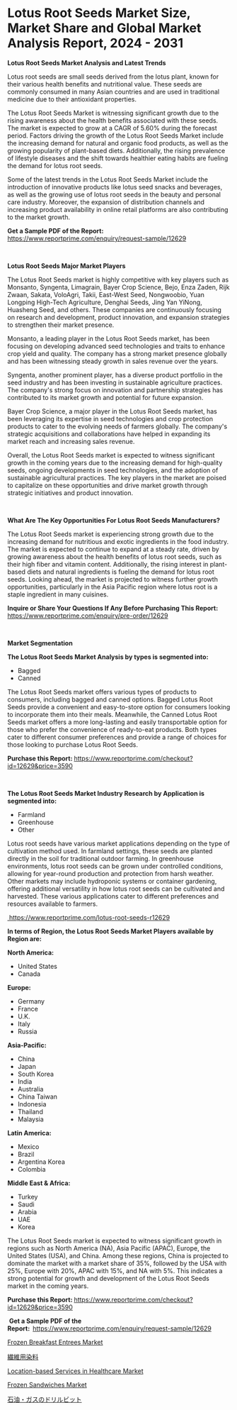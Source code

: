 <p><h1>Lotus Root Seeds Market Size, Market Share and Global Market Analysis Report, 2024 - 2031</h1></p><p><strong>Lotus Root Seeds Market Analysis and Latest Trends</strong></p>
<p><p>Lotus root seeds are small seeds derived from the lotus plant, known for their various health benefits and nutritional value. These seeds are commonly consumed in many Asian countries and are used in traditional medicine due to their antioxidant properties.</p><p>The Lotus Root Seeds Market is witnessing significant growth due to the rising awareness about the health benefits associated with these seeds. The market is expected to grow at a CAGR of 5.60% during the forecast period. Factors driving the growth of the Lotus Root Seeds Market include the increasing demand for natural and organic food products, as well as the growing popularity of plant-based diets. Additionally, the rising prevalence of lifestyle diseases and the shift towards healthier eating habits are fueling the demand for lotus root seeds.</p><p>Some of the latest trends in the Lotus Root Seeds Market include the introduction of innovative products like lotus seed snacks and beverages, as well as the growing use of lotus root seeds in the beauty and personal care industry. Moreover, the expansion of distribution channels and increasing product availability in online retail platforms are also contributing to the market growth.</p></p>
<p><strong>Get a Sample PDF of the Report:&nbsp;</strong> <a href="https://www.reportprime.com/enquiry/request-sample/12629">https://www.reportprime.com/enquiry/request-sample/12629</a></p>
<p>&nbsp;</p>
<p><strong>Lotus Root Seeds Major Market Players</strong></p>
<p><p>The Lotus Root Seeds market is highly competitive with key players such as Monsanto, Syngenta, Limagrain, Bayer Crop Science, Bejo, Enza Zaden, Rijk Zwaan, Sakata, VoloAgri, Takii, East-West Seed, Nongwoobio, Yuan Longping High-Tech Agriculture, Denghai Seeds, Jing Yan YiNong, Huasheng Seed, and others. These companies are continuously focusing on research and development, product innovation, and expansion strategies to strengthen their market presence.</p><p>Monsanto, a leading player in the Lotus Root Seeds market, has been focusing on developing advanced seed technologies and traits to enhance crop yield and quality. The company has a strong market presence globally and has been witnessing steady growth in sales revenue over the years.</p><p>Syngenta, another prominent player, has a diverse product portfolio in the seed industry and has been investing in sustainable agriculture practices. The company's strong focus on innovation and partnership strategies has contributed to its market growth and potential for future expansion.</p><p>Bayer Crop Science, a major player in the Lotus Root Seeds market, has been leveraging its expertise in seed technologies and crop protection products to cater to the evolving needs of farmers globally. The company's strategic acquisitions and collaborations have helped in expanding its market reach and increasing sales revenue.</p><p>Overall, the Lotus Root Seeds market is expected to witness significant growth in the coming years due to the increasing demand for high-quality seeds, ongoing developments in seed technologies, and the adoption of sustainable agricultural practices. The key players in the market are poised to capitalize on these opportunities and drive market growth through strategic initiatives and product innovation.</p></p>
<p>&nbsp;</p>
<p><strong>What Are The Key Opportunities For Lotus Root Seeds Manufacturers?</strong></p>
<p><p>The Lotus Root Seeds market is experiencing strong growth due to the increasing demand for nutritious and exotic ingredients in the food industry. The market is expected to continue to expand at a steady rate, driven by growing awareness about the health benefits of lotus root seeds, such as their high fiber and vitamin content. Additionally, the rising interest in plant-based diets and natural ingredients is fueling the demand for lotus root seeds. Looking ahead, the market is projected to witness further growth opportunities, particularly in the Asia Pacific region where lotus root is a staple ingredient in many cuisines.</p></p>
<p><strong>Inquire or Share Your Questions If Any Before Purchasing This Report:</strong> <a href="https://www.reportprime.com/enquiry/pre-order/12629">https://www.reportprime.com/enquiry/pre-order/12629</a></p>
<p>&nbsp;</p>
<p><strong>Market Segmentation</strong></p>
<p><strong>The Lotus Root Seeds Market Analysis by types is segmented into:</strong></p>
<p><ul><li>Bagged</li><li>Canned</li></ul></p>
<p><p>The Lotus Root Seeds market offers various types of products to consumers, including bagged and canned options. Bagged Lotus Root Seeds provide a convenient and easy-to-store option for consumers looking to incorporate them into their meals. Meanwhile, the Canned Lotus Root Seeds market offers a more long-lasting and easily transportable option for those who prefer the convenience of ready-to-eat products. Both types cater to different consumer preferences and provide a range of choices for those looking to purchase Lotus Root Seeds.</p></p>
<p><strong>Purchase this Report:&nbsp;</strong><a href="https://www.reportprime.com/checkout?id=12629&price=3590">https://www.reportprime.com/checkout?id=12629&price=3590</a></p>
<p>&nbsp;</p>
<p><strong>The Lotus Root Seeds Market Industry Research by Application is segmented into:</strong></p>
<p><ul><li>Farmland</li><li>Greenhouse</li><li>Other</li></ul></p>
<p><p>Lotus root seeds have various market applications depending on the type of cultivation method used. In farmland settings, these seeds are planted directly in the soil for traditional outdoor farming. In greenhouse environments, lotus root seeds can be grown under controlled conditions, allowing for year-round production and protection from harsh weather. Other markets may include hydroponic systems or container gardening, offering additional versatility in how lotus root seeds can be cultivated and harvested. These various applications cater to different preferences and resources available to farmers.</p></p>
<p><a href="https://www.reportprime.com/lotus-root-seeds-r12629">&nbsp;https://www.reportprime.com/lotus-root-seeds-r12629</a></p>
<p><strong>In terms of Region, the Lotus Root Seeds Market Players available by Region are:</strong></p>
<p>
    <p> <strong> North America: </strong>
        <ul>
            <li>United States</li>
            <li>Canada</li>
        </ul>
        </p> 
    <p> <strong> Europe: </strong>
        <ul>
            <li>Germany</li>
            <li>France</li>
            <li>U.K.</li>
            <li>Italy</li>
            <li>Russia</li>
        </ul>
        </p> 
    <p> <strong> Asia-Pacific: </strong>
        <ul>
            <li>China</li>
            <li>Japan</li>
            <li>South Korea</li>
            <li>India</li>
            <li>Australia</li>
            <li>China Taiwan</li>
            <li>Indonesia</li>
            <li>Thailand</li>
            <li>Malaysia</li>
        </ul>
        </p> 
    <p> <strong> Latin America: </strong>
        <ul>
            <li>Mexico</li>
            <li>Brazil</li>
            <li>Argentina Korea</li>
            <li>Colombia</li>
        </ul>
        </p> 
    <p> <strong> Middle East & Africa: </strong>
        <ul>
            <li>Turkey</li>
            <li>Saudi</li>
            <li>Arabia</li>
            <li>UAE</li>
            <li>Korea</li>
        </ul>
    </p>
    </p>
<p><p>The Lotus Root Seeds market is expected to witness significant growth in regions such as North America (NA), Asia Pacific (APAC), Europe, the United States (USA), and China. Among these regions, China is projected to dominate the market with a market share of 35%, followed by the USA with 25%, Europe with 20%, APAC with 15%, and NA with 5%. This indicates a strong potential for growth and development of the Lotus Root Seeds market in the coming years.</p></p>
<p><strong>Purchase this Report: </strong><a href="https://www.reportprime.com/checkout?id=12629&price=3590">https://www.reportprime.com/checkout?id=12629&price=3590</a></p>
<p>&nbsp;<strong>Get a Sample PDF of the Report:&nbsp;&nbsp;</strong><a href="https://www.reportprime.com/enquiry/request-sample/12629">https://www.reportprime.com/enquiry/request-sample/12629</a></p>
<p><strong></strong></p>
<p><p><a href="https://github.com/AnnChovey2023/Market-Research-Report-List-1/blob/main/frozen-breakfast-entrees-market.md">Frozen Breakfast Entrees Market</a></p><p><a href="https://github.com/RudySimonis2023/Market-Research-Report-List-1/blob/main/217375774636.md">繊維用染料</a></p><p><a href="https://www.linkedin.com/pulse/location-based-services-healthcare-market-exploring-02cde">Location-based Services in Healthcare Market</a></p><p><a href="https://github.com/ZackaryHalvorson2023/Market-Research-Report-List-1/blob/main/frozen-sandwiches-market.md">Frozen Sandwiches Market</a></p><p><a href="https://github.com/mm14022023/Market-Research-Report-List-1/blob/main/672323074635.md">石油・ガスのドリルビット</a></p></p>